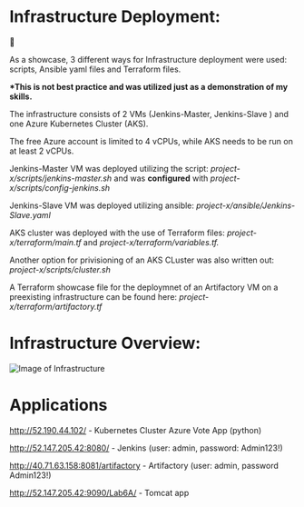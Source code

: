 # Infrastructure Deployment:
:rocket:

As a showcase, 3 different ways for Infrastructure deployment were used: scripts, Ansible yaml files and Terraform files.

**\*This is not best practice and was utilized just as a demonstration of my skills.**

The infrastructure consists of 2 VMs (Jenkins-Master, Jenkins-Slave ) and one Azure Kubernetes Cluster (AKS).

The free Azure account is limited to 4 vCPUs, while AKS needs to be run on at least 2 vCPUs.

Jenkins-Master VM was deployed utilizing the script: *project-x/scripts/jenkins-master.sh* and was **configured** with *project-x/scripts/config-jenkins.sh*

Jenkins-Slave VM was deployed utilizing ansible: *project-x/ansible/Jenkins-Slave.yaml*

AKS cluster was deployed with the use of Terraform files: *project-x/terraform/main.tf* and *project-x/terraform/variables.tf.*

Another option for privisioning of an AKS CLuster was also written out: *project-x/scripts/cluster.sh*

A Terraform showcase file for the deploymnet of an Artifactory VM on a preexisting infrastructure can be found here: *project-x/terraform/artifactory.tf*

# Infrastructure Overview:

![Image of Infrastructure](https://i.ibb.co/Ld8Vbz7/Screenshot-2020-09-23-212008.png)




# Applications

http://52.190.44.102/ - Kubernetes Cluster Azure Vote App (python)

http://52.147.205.42:8080/ - Jenkins (user: admin, password: Admin123!)

http://40.71.63.158:8081/artifactory - Artifactory (user: admin, password Admin123!)

http://52.147.205.42:9090/Lab6A/ - Tomcat app






